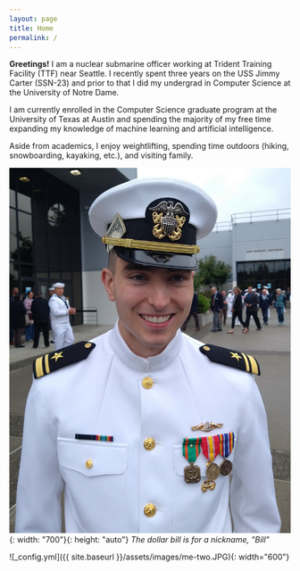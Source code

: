 ```yaml
---
layout: page
title: Home
permalink: /
---
```


**Greetings!** I am a nuclear submarine officer working at Trident Training Facility (TTF) near Seattle. I recently spent three years on the USS Jimmy Carter (SSN-23) and prior to that I did my undergrad in Computer Science at the University of Notre Dame.

I am currently enrolled in the Computer Science graduate program at the University of Texas at Austin and spending the majority of my free time expanding my knowledge of machine learning and artificial intelligence. 

Aside from academics, I enjoy weightlifting, spending time outdoors (hiking, snowboarding, kayaking, etc.), and visiting family. 

![Sub Life](/assets/images/me-two.JPG){: width: "700"}{: height: "auto"}
*The dollar bill is for a nickname, "Bill"*

![_config.yml]({{ site.baseurl }}/assets/images/me-two.JPG){: width="600"}


